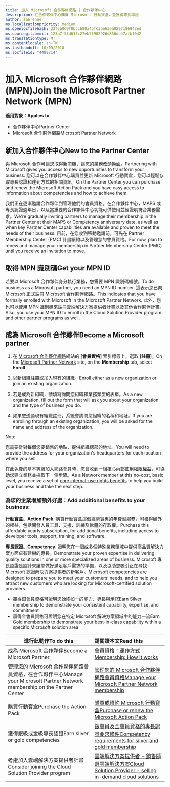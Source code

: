 ```yaml
---
title: 加入 Microsoft 合作夥伴網路 | 合作夥伴中心
description: 在合作夥伴中心購買 Microsoft 行動寶盒，並獲得專長認證
author: labrenne
ms.localizationpriority: medium
ms.openlocfilehash: 23f6b0d0f8bcc680a4bfc3ae63ea0297186942ed
ms.sourcegitcommit: 123a7f53d633c27eb5f982926d856de47afb1042
ms.translationtype: MT
ms.contentlocale: zh-TW
ms.lasthandoff: 10/09/2018
ms.locfileid: "4489714"
---
```

# <a name="join-the-microsoft-partner-network-mpn"></a><span data-ttu-id="be8dc-103">加入 Microsoft 合作夥伴網路 (MPN)</span><span class="sxs-lookup"><span data-stu-id="be8dc-103">Join the Microsoft Partner Network (MPN)</span></span>

**<span data-ttu-id="be8dc-104">適用對象：</span><span class="sxs-lookup"><span data-stu-id="be8dc-104">Applies to</span></span>**

-  <span data-ttu-id="be8dc-105">合作夥伴中心</span><span class="sxs-lookup"><span data-stu-id="be8dc-105">Partner Center</span></span>
-  <span data-ttu-id="be8dc-106">Microsoft 合作夥伴網路</span><span class="sxs-lookup"><span data-stu-id="be8dc-106">Microsoft Partner Network</span></span>

## <a name="new-to-the-partner-center"></a><span data-ttu-id="be8dc-107">新加入合作夥伴中心</span><span class="sxs-lookup"><span data-stu-id="be8dc-107">New to the Partner Center</span></span>

 <span data-ttu-id="be8dc-108">與 Microsoft 合作可讓您取得新商機，讓您的業務改頭換面。</span><span class="sxs-lookup"><span data-stu-id="be8dc-108">Partnering with Microsoft gives you access to new opportunities to transform your business.</span></span> <span data-ttu-id="be8dc-109">您可以在合作夥伴中心購買並更新 Microsoft 行動寶盒，您可以輕鬆存取專長認證和達到方式的相關資訊。</span><span class="sxs-lookup"><span data-stu-id="be8dc-109">On the Partner Center you can purchase and renew the Microsoft Action Pack and you have easy access to information about competencies and how to achieve them.</span></span>

 <span data-ttu-id="be8dc-110">我們正在逐漸邀請合作夥伴到管理他們的會員資格，在合作夥伴中心，MAPS 或專長認證週年日，以及當重要的合作夥伴中心功能可供使用並經證明符合業務需求。</span><span class="sxs-lookup"><span data-stu-id="be8dc-110">We're gradually inviting partners to manage their membership in the Partner Center at their MAPS or Competency anniversary date, as well as when key Partner Center capabilities are available and proven to meet the needs of their business.</span></span>  <span data-ttu-id="be8dc-111">目前，在您收到移動邀請前，可先在 Partner Membership Center (PMC) 計畫續約以及管理您的會員資格。</span><span class="sxs-lookup"><span data-stu-id="be8dc-111">For now, plan to renew and manage your membership in Partner Membership Center (PMC) until you receive an invitation to move.</span></span>

## <a name="get-your-mpn-id"></a><span data-ttu-id="be8dc-112">取得 MPN 識別碼</span><span class="sxs-lookup"><span data-stu-id="be8dc-112">Get your MPN ID</span></span>

<span data-ttu-id="be8dc-113">若要以 Microsoft 合作夥伴身分執行業務，您需要 MPN 識別碼編號。</span><span class="sxs-lookup"><span data-stu-id="be8dc-113">To do business as a Microsoft partner, you need an MPN ID number.</span></span> <span data-ttu-id="be8dc-114">這表示您已向 Microsoft 正式註冊 Microsoft 合作夥伴網路。</span><span class="sxs-lookup"><span data-stu-id="be8dc-114">This indicates that you have formally enrolled with Microsoft in the Microsoft Partner Network.</span></span> <span data-ttu-id="be8dc-115">此外，您也可以使用 MPN 識別碼來註冊雲端解決方案提供者計畫以及其他合作夥伴計畫。</span><span class="sxs-lookup"><span data-stu-id="be8dc-115">Also, you use your MPN ID to enroll in the Cloud Solution Provider program and other partner programs as well.</span></span>  

## <a name="become-a-microsoft-partner"></a><span data-ttu-id="be8dc-116">成為 Microsoft 合作夥伴</span><span class="sxs-lookup"><span data-stu-id="be8dc-116">Become a Microsoft partner</span></span>

1.  <span data-ttu-id="be8dc-117">在 [Microsoft 合作夥伴網路](https://partner.microsoft.com/en-us/membership)網站的 **\[會員資格\]** 索引標籤上，選取 **\[註冊\]**。</span><span class="sxs-lookup"><span data-stu-id="be8dc-117">On the [Microsoft Partner Network](https://partner.microsoft.com/en-us/membership) site, on the **Membership** tab, select **Enroll**.</span></span> 

2.  <span data-ttu-id="be8dc-118">以新組織註冊或加入現有的組織。</span><span class="sxs-lookup"><span data-stu-id="be8dc-118">Enroll either as a new organization or join an existing organization.</span></span>

3.  <span data-ttu-id="be8dc-119">若是成為新組織，請填寫詢問您組織和業務類型的表單。</span><span class="sxs-lookup"><span data-stu-id="be8dc-119">As a new organization, fill out the form that will ask you about your organization and the type of business you do.</span></span>

4.  <span data-ttu-id="be8dc-120">如果您透過現有組織註冊，系統會詢問您組織的名稱和地址。</span><span class="sxs-lookup"><span data-stu-id="be8dc-120">If you are enrolling through an existing organization, you will be asked for the name and address of the organization.</span></span>

> [!NOTE]  
>  <span data-ttu-id="be8dc-121">您需要針對每個您要銷售的地點，提供組織總部的地址。</span><span class="sxs-lookup"><span data-stu-id="be8dc-121">You will need to provide the address for your organization's headquarters for each location where you sell.</span></span>

<span data-ttu-id="be8dc-122">在此免費的基本等級加入網路會員時，您會收到一組[核心內部使用權限權益](https://partner.microsoft.com/membership/core-benefits)，可協助您建立業務並採取下一個步驟。</span><span class="sxs-lookup"><span data-stu-id="be8dc-122">As a Network member at this no-cost, basic level, you receive a set of [core internal-use rights benefits](https://partner.microsoft.com/membership/core-benefits) to help you build your business and take the next step.</span></span> 

### <a name="add-additional-benefits-to-your-business"></a><span data-ttu-id="be8dc-123">為您的企業增加額外好處：</span><span class="sxs-lookup"><span data-stu-id="be8dc-123">Add additional benefits to your business:</span></span> 

<span data-ttu-id="be8dc-124">**行動寶盒**。</span><span class="sxs-lookup"><span data-stu-id="be8dc-124">**Action Pack**.</span></span> <span data-ttu-id="be8dc-125">購買行動寶盒這個經濟實惠的年費型服務，可獲得額外的權益，包括開發人員工具、支援、訓練及軟體的存取權。</span><span class="sxs-lookup"><span data-stu-id="be8dc-125">Purchase this affordable yearly subscription, for additional benefits, including access to developer tools, support, training, and software.</span></span>

<span data-ttu-id="be8dc-126">**專長認證**。</span><span class="sxs-lookup"><span data-stu-id="be8dc-126">**Competency**.</span></span> <span data-ttu-id="be8dc-127">證明您在一個或多個特殊業務領域中提供高品質解決方案方面卓有建樹的專長。</span><span class="sxs-lookup"><span data-stu-id="be8dc-127">Demonstrate your proven expertise in delivering quality solutions in one or more specialized areas of business.</span></span> <span data-ttu-id="be8dc-128">Microsoft 專長認證是設計來讓您做好滿足客戶需求的準備，以及協助您吸引正在尋找 Microsoft 認證解決方案提供者的新客戶。</span><span class="sxs-lookup"><span data-stu-id="be8dc-128">Microsoft competencies are designed to prepare you to meet your customers’ needs, and to help you attract new customers who are looking for Microsoft-certified solution providers.</span></span> 

- <span data-ttu-id="be8dc-129">贏得銀會員資格可證明您始終如一的能力、專長與承諾</span><span class="sxs-lookup"><span data-stu-id="be8dc-129">Earn Silver membership to demonstrate your consistent capability, expertise, and commitment</span></span>
- <span data-ttu-id="be8dc-130">贏得金會員資格可證明您在特定 Microsoft 解決方案領域中的能力一流</span><span class="sxs-lookup"><span data-stu-id="be8dc-130">Earn Gold membership to demonstrate your best-in-class capability within a specific Microsoft solution area</span></span>

|**<span data-ttu-id="be8dc-131">進行此動作</span><span class="sxs-lookup"><span data-stu-id="be8dc-131">To do this</span></span>**   |**<span data-ttu-id="be8dc-132">請閱讀本文</span><span class="sxs-lookup"><span data-stu-id="be8dc-132">Read this</span></span>**   |
|------------------|:---------------|
|<span data-ttu-id="be8dc-133">成為 Microsoft 合作夥伴</span><span class="sxs-lookup"><span data-stu-id="be8dc-133">Become a Microsoft Partner</span></span>|[<span data-ttu-id="be8dc-134">會員資格：運作方式</span><span class="sxs-lookup"><span data-stu-id="be8dc-134">Membership: How it works</span></span>](https://partner.microsoft.com/membership/how-it-works)|
<span data-ttu-id="be8dc-135">管理您的 Microsoft 合作夥伴網路會員資格，在合作夥伴中心</span><span class="sxs-lookup"><span data-stu-id="be8dc-135">Manage your Microsoft Partner Network membership on the Partner Center</span></span>   |[<span data-ttu-id="be8dc-136">管理您的 Microsoft 合作夥伴網路會員資格</span><span class="sxs-lookup"><span data-stu-id="be8dc-136">Manage your Microsoft Partner Network membership</span></span>](mpn-overview.md)
|<span data-ttu-id="be8dc-137">購買行動寶盒</span><span class="sxs-lookup"><span data-stu-id="be8dc-137">Purchase the Action Pack</span></span>   |[<span data-ttu-id="be8dc-138">購買或續約 Microsoft 行動寶盒</span><span class="sxs-lookup"><span data-stu-id="be8dc-138">Purchase or renew the Microsoft Action Pack</span></span>](https://msdn.microsoft.com/partner-center/mpn-get-action-pack)|
|<span data-ttu-id="be8dc-139">獲得銀級或金級專長認證</span><span class="sxs-lookup"><span data-stu-id="be8dc-139">Earn silver or gold competencies</span></span>   |[<span data-ttu-id="be8dc-140">銀會員及金會員資格的專長認證要求條件</span><span class="sxs-lookup"><span data-stu-id="be8dc-140">Competency requirements for silver and gold membership</span></span>](https://msdn.microsoft.com/en-us/partner-center/learn-about-competencies)|
|<span data-ttu-id="be8dc-141">考慮加入雲端解決方案提供者計畫</span><span class="sxs-lookup"><span data-stu-id="be8dc-141">Consider joining the Cloud Solution Provider program</span></span>|[<span data-ttu-id="be8dc-142">雲端解決方案提供者 - 銷售隨選雲端解決方案</span><span class="sxs-lookup"><span data-stu-id="be8dc-142">Cloud Solution Provider - selling in-demand cloud solutions</span></span>](csp-overview.md)|
